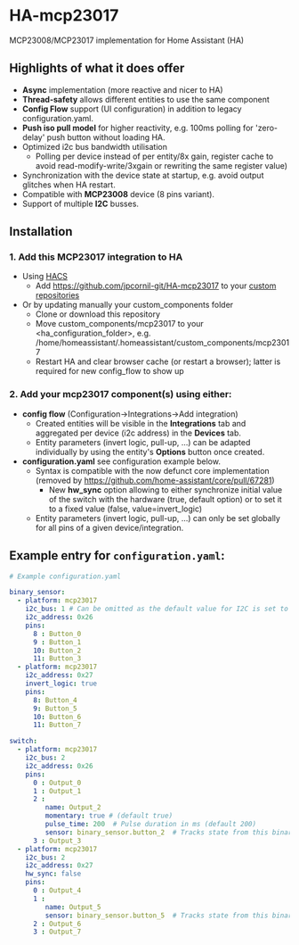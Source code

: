 # HA-mcp23017
MCP23008/MCP23017 implementation for Home Assistant (HA)

## Highlights of what it does offer

- **Async** implementation (more reactive and nicer to HA)
- **Thread-safety** allows different entities to use the same component
- **Config Flow** support (UI configuration) in addition to legacy configuration.yaml.
- **Push iso pull model** for higher reactivity, e.g. 100ms polling for 'zero-delay' push button without loading HA.
- Optimized i2c bus bandwidth utilisation
  - Polling per device instead of per entity/8x gain, register cache to avoid read-modify-write/3xgain or rewriting the same register value)
- Synchronization with the device state at startup, e.g. avoid output glitches when HA restart.
- Compatible with **MCP23008** device (8 pins variant).
- Support of multiple **I2C** busses.

## Installation

### 1. Add this MCP23017 integration to HA 
* Using [HACS](https://hacs.xyz/)
    * Add https://github.com/jpcornil-git/HA-mcp23017 to your [custom repositories](https://hacs.xyz/docs/faq/custom_repositories/)
* Or by updating manually your custom_components folder
    * Clone or download this repository 
    * Move custom_components/mcp23017 to your <ha_configuration_folder>, e.g. /home/homeassistant/.homeassistant/custom_components/mcp23017
    * Restart HA and clear browser cache (or restart a browser); latter is required for new config_flow to show up
### 2. Add your mcp23017 component(s) using either:
   - **config flow** (Configuration->Integrations->Add integration)
     - Created entities will be visible in the **Integrations** tab and aggregated per device (i2c address) in the **Devices** tab.
     - Entity parameters (invert logic, pull-up, ...) can be adapted individually by using the entity's **Options** button once created.
   - **configuration.yaml** see configuration example below.
     - Syntax is compatible with the now defunct core implementation (removed by https://github.com/home-assistant/core/pull/67281)
       - New **hw_sync** option allowing to either synchronize initial value of the switch with the hardware (true, default option) or to set it to a fixed value (false, value=invert_logic)
     - Entity parameters (invert logic, pull-up, ...) can only be set globally for all pins of a given device/integration.

## Example entry for `configuration.yaml`:

```yaml
# Example configuration.yaml

binary_sensor:
  - platform: mcp23017
    i2c_bus: 1 # Can be omitted as the default value for I2C is set to 1.
    i2c_address: 0x26
    pins:
      8 : Button_0
      9 : Button_1
      10: Button_2
      11: Button_3
  - platform: mcp23017
    i2c_address: 0x27
    invert_logic: true
    pins:
      8: Button_4
      9: Button_5
      10: Button_6
      11: Button_7

switch:
  - platform: mcp23017
    i2c_bus: 2
    i2c_address: 0x26
    pins:
      0 : Output_0
      1 : Output_1
      2 :
         name: Output_2
         momentary: true # (default true)
         pulse_time: 200  # Pulse duration in ms (default 200)
         sensor: binary_sensor.button_2  # Tracks state from this binary sensor
      3 : Output_3
  - platform: mcp23017
    i2c_bus: 2
    i2c_address: 0x27
    hw_sync: false
    pins:
      0 : Output_4
      1 :
         name: Output_5
         sensor: binary_sensor.button_5  # Tracks state from this binary sensor
      2 : Output_6
      3 : Output_7
```

